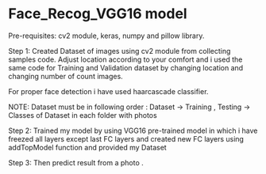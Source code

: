 # Face_Recog_VGG16 model

Pre-requisites: cv2 module, keras, numpy and pillow library.

Step 1: Created Dataset of images using cv2 module from collecting samples code. Adjust location according to your comfort
and i used the same code for Training and Validation dataset by changing location and changing number of count images.

For proper face detection i have used haarcascade classifier.

NOTE: Dataset must be in following order : Dataset -> Training , Testing -> Classes of Dataset in each folder with photos

Step 2: Trained my model by using VGG16 pre-trained model in which i have freezed all layers except last FC layers
and created new FC layers using addTopModel function and provided my Dataset

Step 3: Then predict result from a photo .

